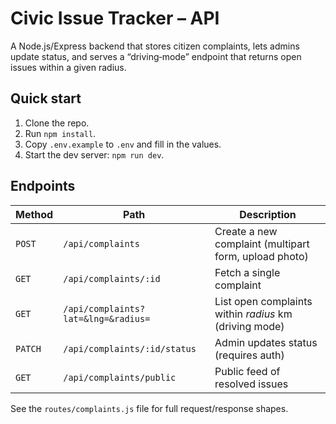 # Civic Issue Tracker – API

A Node.js/Express backend that stores citizen complaints, lets admins update status, and serves a “driving‑mode” endpoint that returns open issues within a given radius.

## Quick start
1. Clone the repo.
2. Run `npm install`.
3. Copy `.env.example` to `.env` and fill in the values.
4. Start the dev server: `npm run dev`.

## Endpoints
| Method | Path | Description |
|--------|------|-------------|
| `POST` | `/api/complaints` | Create a new complaint (multipart form, upload photo) |
| `GET`  | `/api/complaints/:id` | Fetch a single complaint |
| `GET`  | `/api/complaints?lat=&lng=&radius=` | List open complaints within *radius* km (driving mode) |
| `PATCH`| `/api/complaints/:id/status` | Admin updates status (requires auth) |
| `GET`  | `/api/complaints/public` | Public feed of resolved issues |

See the `routes/complaints.js` file for full request/response shapes.